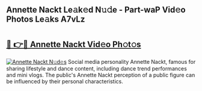 ## Annette Nackt Le𝚊k𝚎d N𝚞𝚍e - Part-waP Vid𝚎o Photos Le𝚊ks A7vLz

# <h2><a href="http://fb36qq.evod.top/?m=Annette+Nackt">🔗 👉🔴 Annette Nackt Vid𝚎o Ph𝚘t𝚘s</a></h2>

[![Annette Nackt N𝚞d𝚎s](https://i.imgur.com/8V9OHl7.gif)](http://fb36qq.evod.top/?m=Annette+Nackt)
Social media personality Annette Nackt, famous for sharing lifestyle and dance content, including dance trend performances and mini vlogs. The public's Annette Nackt perception of a public figure can be influenced by their personal characteristics. 
